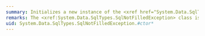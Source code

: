 ```yaml
---
summary: Initializes a new instance of the <xref href="System.Data.SqlTypes.SqlNotFilledException"></xref> class.
remarks: The <xref:System.Data.SqlTypes.SqlNotFilledException> class is not intended for use as a stand-alone component, but as a class from which other classes derive standard functionality.
uid: System.Data.SqlTypes.SqlNotFilledException.#ctor*
---
```


